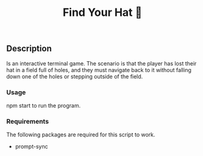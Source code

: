 <!-- markdownlint-disable MD041 MD002 -->
<div align="center">
  <h1>Find Your Hat 🧢</h1>
</div>
<br>

## Description

Is an interactive terminal game. The scenario is that the player has lost their hat in a field full of holes, and they must navigate back to it without falling down one of the holes or stepping outside of the field.

### Usage

npm start to run the program.

### Requirements
The following packages are required for this script to work.
- prompt-sync

